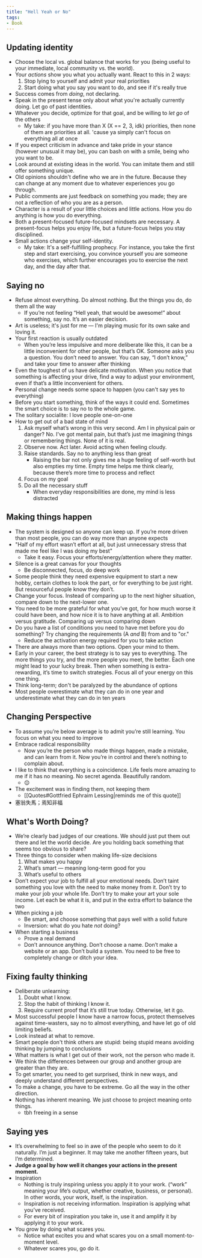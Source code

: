```yaml
---
title: "Hell Yeah or No"
tags:
- Book
---
```

## Updating identity 
- Choose the local vs. global balance that works for you (being useful to your immediate, local community vs. the world).
- Your *actions* show you what you actually want. React to this in 2 ways:
	1. Stop lying to yourself and admit your real priorities
	2. Start doing what you say you want to do, and see if it's really true
- Success comes from *doing*, not declaring.
- Speak in the present tense only about what you're actually currently doing. Let go of past identities.
- Whatever you decide, optimize for that goal, and be willing to *let go* of the others
	- My take: if you have more than X (X == 2, 3, idk) priorities, then none of them are priorities at all. 'cause ya simply can't focus on everything all at once
- If you expect criticism in advance and take pride in your stance (however unusual it may be), you can bash on with a smile, being who you want to be.
- Look around at existing ideas in the world. You can imitate them and still offer something unique.
- Old opinions shouldn't define who we are in the future. Because they can change at any moment due to whatever experiences you go through.
- Public comments are just feedback on something you made; they are not a reflection of who you are as a person.
- Character is a result of your little choices and little actions. How you do anything is how you do everything.
- Both a present-focused future-focused mindsets are necessary. A present-focus helps you enjoy life, but a future-focus helps you stay disciplined.
- Small actions change your self-identity. 
	- My take: It's a self-fulfilling prophecy. For instance, you take the first step and start exercising, you convince yourself you are someone who exercises, which further encourages you to exercise the next day, and the day after that.
## Saying no 
- Refuse almost everything. Do almost nothing. But the things you do, do them all the way
	- If you’re not feeling “Hell yeah, that would be awesome!” about something, say no. It’s an easier decision.
- Art is useless; it's just for me — I'm playing music for its own sake and loving it.
- Your first reaction is usually outdated
	- When you’re less impulsive and more deliberate like this, it can be a little inconvenient for other people, but that’s OK. Someone asks you a question. You don’t need to answer. You can say, “I don’t know,” and take your time to answer after thinking
- Even the toughest of us have delicate motivation. When you notice that something is affecting your drive, find a way to adjust your environment, even if that’s a little inconvenient for others.
- Personal change needs some space to happen (you can't say yes to everything)
- Before you start something, think of the ways it could end. Sometimes the smart choice is to say no to the whole game. 
- The solitary socialite: I love people one-on-one
- How to get out of a bad state of mind
	1. Ask myself what’s wrong in this very second. Am I in physical pain or danger? No. I’ve got mental pain, but that’s just me imagining things or remembering things. None of it is real.
	2. Observe now. Act later. Avoid acting when feeling cloudy.
	3. Raise standards. Say no to anything less than great
		- Raising the bar not only gives me a huge feeling of self-worth but also empties my time. Empty time helps me think clearly, because there’s more time to process and reflect
	4. Focus on my goal
	5. Do all the necessary stuff
		- When everyday responsibilities are done, my mind is less distracted
## Making things happen 
- The system is designed so anyone can keep up. If you’re more driven than most people, you can do way more than anyone expects
- "Half of my effort wasn’t effort at all, but just unnecessary stress that made me feel like I was doing my best"
	- Take it easy. Focus your efforts/energy/attention where they matter.
- Silence is a great canvas for your thoughts
	- Be disconnected, focus, do deep work
- Some people think they need expensive equipment to start a new hobby, certain clothes to look the part, or for everything to be just right. But resourceful people know they don’t.
- Change your focus. Instead of comparing up to the next higher situation, compare down to the next-lower one.
- You need to be more grateful for what you’ve got, for how much worse it could have been, and how nice it is to have anything at all. Ambition versus gratitude. Comparing up versus comparing down
- Do you have a list of conditions you need to have met before you do something? Try changing the requirements (A *and* B) from and to "or."
	- Reduce the activation energy required for you to take action
- There are always more than two options. Open your mind to them.
- Early in your career, the best strategy is to say yes to everything. The more things you try, and the more people you meet, the better. Each one might lead to your lucky break. Then when something is extra-rewarding, it’s time to switch strategies. Focus all of your energy on this one thing.
- Think long-term; don't be paralyzed by the abundance of options
- Most people overestimate what they can do in one year and underestimate what they can do in ten years
## Changing Perspective
- To assume you’re below average is to admit you’re still learning. You focus on what you need to improve
- Embrace radical responsibility
	- Now you’re the person who made things happen, made a mistake, and can learn from it. Now you’re in control and there’s nothing to complain about.
- I like to think that everything is a coincidence. Life feels more amazing to me if it has no meaning. No secret agenda. Beautifully random. 
	- 😌
- The excitement was in finding them, not keeping them 
	- [[Quotes#Gottfried Ephraim Lessing|reminds me of this quote]]
- 塞翁失馬；焉知非福
## What's Worth Doing?
- We’re clearly bad judges of our creations. We should just put them out there and let the world decide. Are you holding back something that seems too obvious to share?
- Three things to consider when making life-size decisions
	1. What makes you happy
	2. What’s smart — meaning long-term good for you
	3. What’s useful to others
- Don’t expect your job to fulfill all your emotional needs. Don’t taint something you love with the need to make money from it. Don’t try to make your job your whole life. Don’t try to make your art your sole income. Let each be what it is, and put in the extra effort to balance the two
- When picking a job 
	- Be smart, and choose something that pays well with a solid future
	- Inversion: what do you hate *not* doing?
- When starting a business
	- Prove a real demand
	- Don’t announce anything. Don’t choose a name. Don’t make a website or an app. Don’t build a system. You need to be free to completely change or ditch your idea.
## Fixing faulty thinking 
- Deliberate unlearning:
	1. Doubt what I know. 
	2. Stop the habit of thinking I know it. 
	3. Require current proof that it’s still true today. Otherwise, let it go.
- Most successful people I know have a narrow focus, protect themselves against time-wasters, say no to almost everything, and have let go of old limiting beliefs.
- Look instead at what to remove.
- Smart people don't think others are stupid: being stupid means avoiding thinking by jumping to conclusions
- What matters is what I get out of their work, not the person who made it.
- We think the differences between our group and another group are greater than they are.
- To get smarter, you need to get surprised, think in new ways, and deeply understand different perspectives.
- To make a change, you have to be extreme. Go all the way in the other direction.
- Nothing has inherent meaning. We just choose to project meaning onto things.
	- tbh freeing in a sense
## Saying yes
- It’s overwhelming to feel so in awe of the people who seem to do it naturally. I’m just a beginner. It may take me another fifteen years, but I’m determined.
- **Judge a goal by how well it changes your actions in the present moment.**
- Inspiration
	- Nothing is truly inspiring unless you apply it to your work. (“work” meaning your life’s output, whether creative, business, or personal). In other words, your work, itself, is the inspiration.
	- Inspiration is not receiving information. Inspiration is applying what you’ve received.
	- For every bit of inspiration you take in, use it and amplify it by applying it to your work.
- You grow by doing what scares you.
	- Notice what excites you and what scares you on a small moment-to-moment level.
	- Whatever scares you, go do it.
